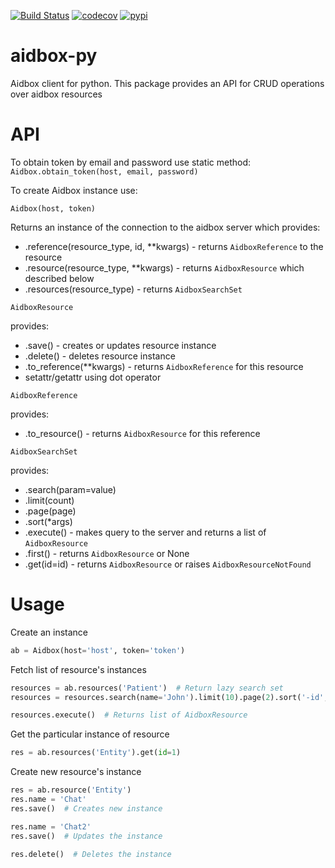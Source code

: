 [![Build Status](https://travis-ci.org/beda-software/aidbox-py.svg?branch=master)](https://travis-ci.org/beda-software/aidbox-py)
[![codecov](https://codecov.io/gh/beda-software/aidbox-py/branch/master/graph/badge.svg)](https://codecov.io/gh/beda-software/aidbox-py)
[![pypi](https://img.shields.io/pypi/v/aidbox.svg)](https://pypi.python.org/pypi/aidbox)

# aidbox-py
Aidbox client for python.
This package provides an API for CRUD operations over aidbox resources

# API

To obtain token by email and password use static method:
`Aidbox.obtain_token(host, email, password)`

To create Aidbox instance use:

`Aidbox(host, token)`

Returns an instance of the connection to the aidbox server which provides:
* .reference(resource_type, id, **kwargs) - returns `AidboxReference` to the resource
* .resource(resource_type, **kwargs) - returns `AidboxResource` which described below
* .resources(resource_type) - returns `AidboxSearchSet`

`AidboxResource`

provides:
* .save() - creates or updates resource instance
* .delete() - deletes resource instance
* .to_reference(**kwargs) - returns  `AidboxReference` for this resource
* setattr/getattr using dot operator

`AidboxReference`

provides:
* .to_resource() - returns `AidboxResource` for this reference

`AidboxSearchSet`

provides:
* .search(param=value)
* .limit(count)
* .page(page)
* .sort(*args)
* .execute() - makes query to the server and returns a list of `AidboxResource`
* .first() - returns `AidboxResource` or None
* .get(id=id) - returns `AidboxResource` or raises `AidboxResourceNotFound`

# Usage

Create an instance
```python
ab = Aidbox(host='host', token='token')
```

Fetch list of resource's instances
```python
resources = ab.resources('Patient')  # Return lazy search set
resources = resources.search(name='John').limit(10).page(2).sort('-id', 'name')

resources.execute()  # Returns list of AidboxResource
```

Get the particular instance of resource
```python
res = ab.resources('Entity').get(id=1)
```

Create new resource's instance
```python
res = ab.resource('Entity')
res.name = 'Chat'
res.save()  # Creates new instance

res.name = 'Chat2'
res.save()  # Updates the instance

res.delete()  # Deletes the instance
```
